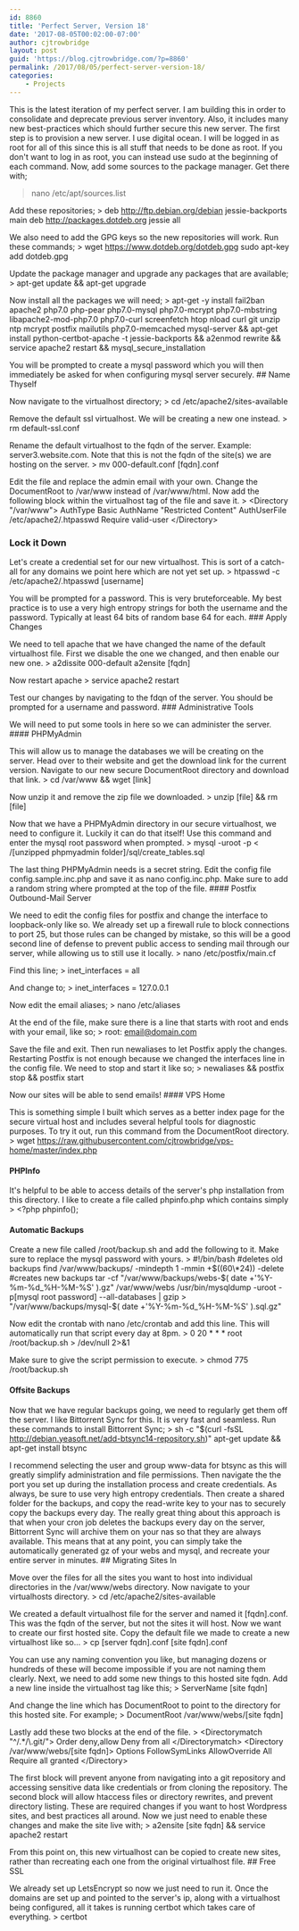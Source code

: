 ```yaml
---
id: 8860
title: 'Perfect Server, Version 18'
date: '2017-08-05T00:02:00-07:00'
author: cjtrowbridge
layout: post
guid: 'https://blog.cjtrowbridge.com/?p=8860'
permalink: /2017/08/05/perfect-server-version-18/
categories:
    - Projects
---
```


This is the latest iteration of my perfect server. I am building this in order to consolidate and deprecate previous server inventory. Also, it includes many new best-practices which should further secure this new server. The first step is to provision a new server. I use digital ocean. I will be logged in as root for all of this since this is all stuff that needs to be done as root. If you don't want to log in as root, you can instead use sudo at the beginning of each command. Now, add some sources to the package manager. Get there with;

> nano /etc/apt/sources.list

Add these repositories; > deb http://ftp.debian.org/debian jessie-backports main deb http://packages.dotdeb.org jessie all

We also need to add the GPG keys so the new repositories will work. Run these commands; > wget https://www.dotdeb.org/dotdeb.gpg sudo apt-key add dotdeb.gpg

Update the package manager and upgrade any packages that are available; > apt-get update &amp;&amp; apt-get upgrade

Now install all the packages we will need; > apt-get -y install fail2ban apache2 php7.0 php-pear php7.0-mysql php7.0-mcrypt php7.0-mbstring libapache2-mod-php7.0 php7.0-curl screenfetch htop nload curl git unzip ntp mcrypt postfix mailutils php7.0-memcached mysql-server &amp;&amp; apt-get install python-certbot-apache -t jessie-backports &amp;&amp; a2enmod rewrite &amp;&amp; service apache2 restart &amp;&amp; mysql\_secure\_installation

You will be prompted to create a mysql password which you will then immediately be asked for when configuring mysql server securely. ## Name Thyself

Now navigate to the virtualhost directory; > cd /etc/apache2/sites-available

Remove the default ssl virtualhost. We will be creating a new one instead. > rm default-ssl.conf

Rename the default virtualhost to the fqdn of the server. Example: server3.website.com. Note that this is not the fqdn of the site(s) we are hosting on the server. > mv 000-default.conf \[fqdn\].conf

Edit the file and replace the admin email with your own. Change the DocumentRoot to /var/www instead of /var/www/html. Now add the following block within the virtualhost tag of the file and save it. > &lt;Directory "/var/www"&gt; AuthType Basic AuthName "Restricted Content" AuthUserFile /etc/apache2/.htpasswd Require valid-user &lt;/Directory&gt;

### Lock it Down

Let's create a credential set for our new virtualhost. This is sort of a catch-all for any domains we point here which are not yet set up. > htpasswd -c /etc/apache2/.htpasswd <span class="highlight">\[username\]</span>

You will be prompted for a password. This is very bruteforceable. My best practice is to use a very high entropy strings for both the username and the password. Typically at least 64 bits of random base 64 for each. ### Apply Changes

We need to tell apache that we have changed the name of the default virtualhost file. First we disable the one we changed, and then enable our new one. > a2dissite 000-default a2ensite \[fqdn\]

Now restart apache > service apache2 restart

Test our changes by navigating to the fdqn of the server. You should be prompted for a username and password. ### Administrative Tools

We will need to put some tools in here so we can administer the server. #### PHPMyAdmin

This will allow us to manage the databases we will be creating on the server. Head over to their website and get the download link for the current version. Navigate to our new secure DocumentRoot directory and download that link. > cd /var/www &amp;&amp; wget \[link\]

Now unzip it and remove the zip file we downloaded. > unzip \[file\] &amp;&amp; rm \[file\]

Now that we have a PHPMyAdmin directory in our secure virtualhost, we need to configure it. Luckily it can do that itself! Use this command and enter the mysql root password when prompted. > mysql -uroot -p &lt; /\[unzipped phpmyadmin folder\]/sql/create\_tables.sql

The last thing PHPMyAdmin needs is a secret string. Edit the config file config.sample.inc.php and save it as nano config.inc.php. Make sure to add a random string where prompted at the top of the file. #### Postfix Outbound-Mail Server

We need to edit the config files for postfix and change the interface to loopback-only like so. We already set up a firewall rule to block connections to port 25, but those rules can be changed by mistake, so this will be a good second line of defense to prevent public access to sending mail through our server, while allowing us to still use it locally. > nano /etc/postfix/main.cf

Find this line; > inet\_interfaces = all

And change to; > inet\_interfaces = 127.0.0.1

Now edit the email aliases; > nano /etc/aliases

At the end of the file, make sure there is a line that starts with root and ends with your email, like so; > root: email@domain.com

Save the file and exit. Then run newaliases to let Postfix apply the changes. Restarting Postfix is not enough because we changed the interfaces line in the config file. We need to stop and start it like so; > newaliases &amp;&amp; postfix stop &amp;&amp; postfix start

Now our sites will be able to send emails! #### VPS Home

This is something simple I built which serves as a better index page for the secure virtual host and includes several helpful tools for diagnostic purposes. To try it out, run this command from the DocumentRoot directory. > wget https://raw.githubusercontent.com/cjtrowbridge/vps-home/master/index.php

#### PHPInfo

It's helpful to be able to access details of the server's php installation from this directory. I like to create a file called phpinfo.php which contains simply > &lt;?php phpinfo();

#### Automatic Backups

Create a new file called /root/backup.sh and add the following to it. Make sure to replace the mysql password with yours. > \#!/bin/bash #deletes old backups find /var/www/backups/ -mindepth 1 -mmin +$((60\*24)) -delete #creates new backups tar -cf "/var/www/backups/webs-$( date +'%Y-%m-%d\_%H-%M-%S' ).gz" /var/www/webs /usr/bin/mysqldump -uroot -p\[mysql root password\] --all-databases | gzip &gt; "/var/www/backups/mysql-$( date +'%Y-%m-%d\_%H-%M-%S' ).sql.gz"

Now edit the crontab with nano /etc/crontab and add this line. This will automatically run that script every day at 8pm. > 0 20 \* \* \* root /root/backup.sh &gt; /dev/null 2&gt;&amp;1

Make sure to give the script permission to execute. > chmod 775 /root/backup.sh

#### Offsite Backups

Now that we have regular backups going, we need to regularly get them off the server. I like Bittorrent Sync for this. It is very fast and seamless. Run these commands to install Bittorrent Sync; > sh -c "$(curl -fsSL http://debian.yeasoft.net/add-btsync14-repository.sh)" apt-get update &amp;&amp; apt-get install btsync

I recommend selecting the user and group www-data for btsync as this will greatly simplify administration and file permissions. Then navigate the the port you set up during the installation process and create credentials. As always, be sure to use very high entropy credentials. Then create a shared folder for the backups, and copy the read-write key to your nas to securely copy the backups every day. The really great thing about this approach is that when your cron job deletes the backups every day on the server, Bittorrent Sync will archive them on your nas so that they are always available. This means that at any point, you can simply take the automatically generated gz of your webs and mysql, and recreate your entire server in minutes. ## Migrating Sites In

Move over the files for all the sites you want to host into individual directories in the /var/www/webs directory. Now navigate to your virtualhosts directory. > cd /etc/apache2/sites-available

We created a default virtualhost file for the server and named it \[fqdn\].conf. This was the fqdn of the server, but not the sites it will host. Now we want to create our first hosted site. Copy the default file we made to create a new virtualhost like so... > cp \[server fqdn\].conf \[site fqdn\].conf

You can use any naming convention you like, but managing dozens or hundreds of these will become impossible if you are not naming them clearly. Next, we need to add some new things to this hosted site fqdn. Add a new line inside the virtualhost tag like this; > ServerName \[site fqdn\]

And change the line which has DocumentRoot to point to the directory for this hosted site. For example; > DocumentRoot /var/www/webs/\[site fqdn\]

Lastly add these two blocks at the end of the file. > &lt;Directorymatch "^/.\*/\\.git/"&gt; Order deny,allow Deny from all &lt;/Directorymatch&gt; &lt;Directory /var/www/webs/\[site fqdn\]&gt; Options FollowSymLinks AllowOverride All Require all granted &lt;/Directory&gt;

The first block will prevent anyone from navigating into a git repository and accessing sensitive data like credentials or from cloning the repository. The second block will allow htaccess files or directory rewrites, and prevent directory listing. These are required changes if you want to host Wordpress sites, and best practices all around. Now we just need to enable these changes and make the site live with; > a2ensite \[site fqdn\] &amp;&amp; service apache2 restart

From this point on, this new virtualhost can be copied to create new sites, rather than recreating each one from the original virtualhost file. ## Free SSL

We already set up LetsEncrypt so now we just need to run it. Once the domains are set up and pointed to the server's ip, along with a virtualhost being configured, all it takes is running certbot which takes care of everything. > certbot